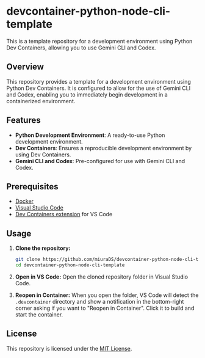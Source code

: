 # devcontainer-python-node-cli-template

This is a template repository for a development environment using Python Dev Containers, allowing you to use Gemini CLI and Codex.

## Overview

This repository provides a template for a development environment using Python Dev Containers. It is configured to allow for the use of Gemini CLI and Codex, enabling you to immediately begin development in a containerized environment.

## Features

- **Python Development Environment**: A ready-to-use Python development environment.
- **Dev Containers**: Ensures a reproducible development environment by using Dev Containers.
- **Gemini CLI and Codex**: Pre-configured for use with Gemini CLI and Codex.

## Prerequisites

- [Docker](https://www.docker.com/)
- [Visual Studio Code](https://code.visualstudio.com/)
- [Dev Containers extension](https://marketplace.visualstudio.com/items?itemName=ms-vscode-remote.remote-containers) for VS Code

## Usage

1.  **Clone the repository:**

    ```bash
    git clone https://github.com/miuraDS/devcontainer-python-node-cli-template.git
    cd devcontainer-python-node-cli-template
    ```

2.  **Open in VS Code:**
    Open the cloned repository folder in Visual Studio Code.

3.  **Reopen in Container:**
    When you open the folder, VS Code will detect the `.devcontainer` directory and show a notification in the bottom-right corner asking if you want to "Reopen in Container". Click it to build and start the container.

## License

This repository is licensed under the [MIT License](LICENSE).
